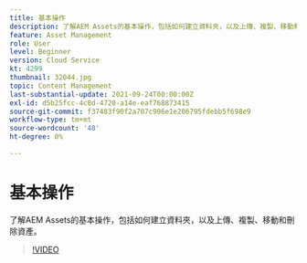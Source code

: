 ```yaml
---
title: 基本操作
description: 了解AEM Assets的基本操作，包括如何建立資料夾，以及上傳、複製、移動和刪除資產。
feature: Asset Management
role: User
level: Beginner
version: Cloud Service
kt: 4299
thumbnail: 32044.jpg
topic: Content Management
last-substantial-update: 2021-09-24T00:00:00Z
exl-id: d5b25fcc-4c8d-4720-a14e-eaf768873415
source-git-commit: f37483f90f2a707c906e1e206795fdebb5f698e9
workflow-type: tm+mt
source-wordcount: '48'
ht-degree: 0%

---
```


# 基本操作

了解AEM Assets的基本操作，包括如何建立資料夾，以及上傳、複製、移動和刪除資產。

>[!VIDEO](https://video.tv.adobe.com/v/32044/?quality=12&learn=on&hidetitle=true)
